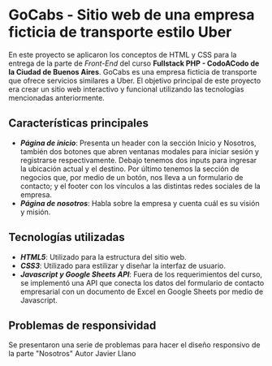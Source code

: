 # GoCabs - Sitio web de una empresa ficticia de transporte estilo Uber

En este proyecto se aplicaron los conceptos de HTML y CSS para la entrega de la parte de _Front-End_ del curso __Fullstack PHP - CodoACodo de la Ciudad de Buenos Aires__.
GoCabs es una empresa ficticia de transporte que ofrece servicios similares a Uber.
El objetivo principal de este proyecto era crear un sitio web interactivo y funcional utilizando las tecnologías mencionadas anteriormente.

## Características principales

- ___Página de inicio___: Presenta un header con la sección Inicio y Nosotros, también dos botones que abren ventanas modales para iniciar sesión y registrarse respectivamente.
Debajo tenemos dos inputs para ingresar la ubicación actual y el destino.
Por último tenemos la sección de negocios que, por medio de un botón, nos lleva a un formulario de contacto; y el footer con los vínculos a las distintas redes sociales de la empresa.
- ___Página de nosotros___: Habla sobre la empresa y cuenta cuál es su visión y misión.

## Tecnologías utilizadas

- ___HTML5___: Utilizado para la estructura del sitio web.
- ___CSS3___: Utilizado para estilizar y diseñar la interfaz de usuario.
- ___Javascript y Google Sheets API___: Fuera de los requerimientos del curso, se implementó una API que conecta los datos del formulario de contacto empresarial con un documento de Excel en Google Sheets por medio de Javascript.

## Problemas de responsividad

Se presentaron una serie de problemas para hacer el diseño responsivo de la parte "Nosotros"
Autor
Javier Llano
